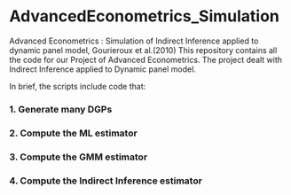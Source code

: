 # AdvancedEconometrics_Simulation
Advanced Econometrics : Simulation of Indirect Inference applied to dynamic panel model, Gourieroux et al.(2010)
This repository contains all the code for our Project of Advanced Econometrics. The project dealt with Indirect Inference applied to Dynamic panel model.

In brief, the scripts include code that:

### 1. Generate many DGPs
### 2. Compute the ML estimator 
### 3. Compute the GMM estimator
### 4. Compute the Indirect Inference estimator

